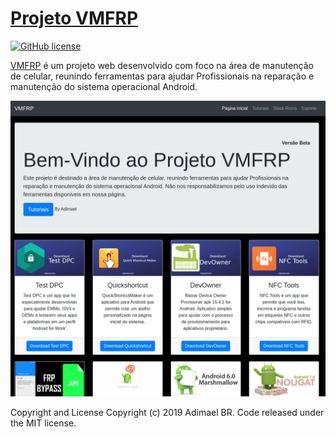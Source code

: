 # [Projeto VMFRP](http://vmfrp.tk/)
[![GitHub license](https://img.shields.io/badge/license-MIT-blue.svg)](https://raw.githubusercontent.com/adimael/projeto-vmfrp/master/LICENSE)

[VMFRP](http://vmfrp.tk/) é um projeto web desenvolvido com foco na área de manutenção de celular, reunindo ferramentas para ajudar Profissionais na reparação e manutenção do sistema operacional Android.

![Screenshot](screenshot1.png)

Copyright and License
Copyright (c) 2019 Adimael BR. Code released under the MIT license.
